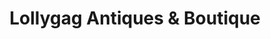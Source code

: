 ---
title: "Lollygag Antiques & Boutique"
url: /littleton/lollygag-antiques-und-boutique/
shop: Antiquitäten
---